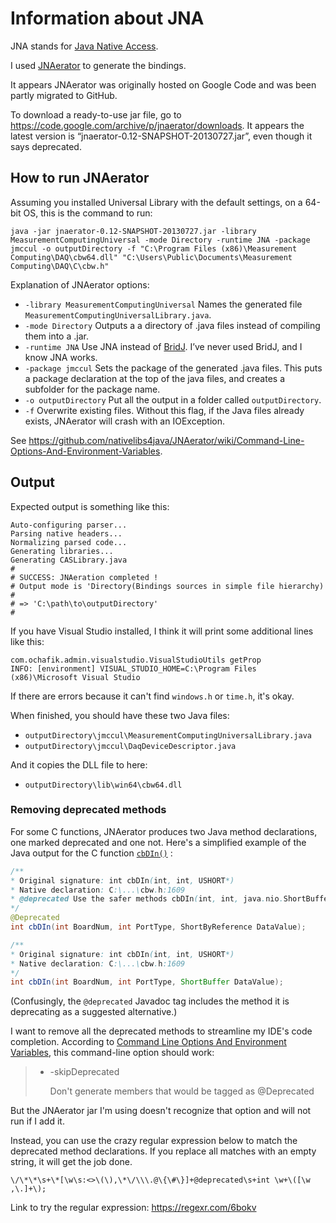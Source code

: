# Information about JNA

JNA stands for [Java Native Access](https://github.com/java-native-access/jna).

I used [JNAerator](https://github.com/nativelibs4java/JNAerator) to generate the bindings.

It appears JNAerator was originally hosted on Google Code and was been partly migrated to GitHub.

To download a ready-to-use jar file, go to https://code.google.com/archive/p/jnaerator/downloads. It appears the latest version is “jnaerator-0.12-SNAPSHOT-20130727.jar”, even though it says deprecated.

## How to run JNAerator

Assuming you installed Universal Library with the default settings, on a 64-bit OS, this is the command to run:
```
java -jar jnaerator-0.12-SNAPSHOT-20130727.jar -library MeasurementComputingUniversal -mode Directory -runtime JNA -package jmccul -o outputDirectory -f "C:\Program Files (x86)\Measurement Computing\DAQ\cbw64.dll" "C:\Users\Public\Documents\Measurement Computing\DAQ\C\cbw.h"
```
Explanation of JNAerator options:

* `-library MeasurementComputingUniversal`
  Names the generated file `MeasurementComputingUniversalLibrary.java`.
* `-mode Directory`
  Outputs a a directory of .java files instead of compiling them into a .jar.
* `-runtime JNA`
  Use JNA instead of [BridJ](https://github.com/nativelibs4java/BridJ). I’ve never used BridJ, and I know JNA works.
* `-package jmccul`
  Sets the package of the generated .java files. This puts a package declaration at the top of the java files, and creates a subfolder for the package name.
* `-o outputDirectory`
  Put all the output in a folder called `outputDirectory`.
* `-f`
  Overwrite existing files. Without this flag, if the Java files already exists, JNAerator will crash with an IOException.

See https://github.com/nativelibs4java/JNAerator/wiki/Command-Line-Options-And-Environment-Variables.

## Output

Expected output is something like this:
```
Auto-configuring parser...
Parsing native headers...
Normalizing parsed code...
Generating libraries...
Generating CASLibrary.java
#
# SUCCESS: JNAeration completed !
# Output mode is 'Directory(Bindings sources in simple file hierarchy)
#
# => 'C:\path\to\outputDirectory'
#
```

If you have Visual Studio installed, I think it will print some additional lines like this:
```
com.ochafik.admin.visualstudio.VisualStudioUtils getProp
INFO: [environment] VISUAL_STUDIO_HOME=C:\Program Files (x86)\Microsoft Visual Studio
```
If there are errors because it can't find `windows.h` or `time.h`, it's okay.

When finished, you should have these two Java files:

* `outputDirectory\jmccul\MeasurementComputingUniversalLibrary.java`
* `outputDirectory\jmccul\DaqDeviceDescriptor.java`

And it copies the DLL file to here:

* `outputDirectory\lib\win64\cbw64.dll`

### Removing deprecated methods

For some C functions, JNAerator produces two Java method declarations, one marked deprecated and one not. Here's a simplified example of the Java output for the C function [`cbDIn()`](https://www.mccdaq.com/pdfs/manuals/Mcculw_WebHelp/hh_goto.htm?ULStart.htm#Function_Reference/Digital_IO_Functions/cbDIn.htm) :

```java
/**
* Original signature: int cbDIn(int, int, USHORT*)
* Native declaration: C:\...\cbw.h:1609
* @deprecated Use the safer methods cbDIn(int, int, java.nio.ShortBuffer) and cbDIn(int, int, com.sun.jna.ptr.ShortByReference) instead.
*/
@Deprecated 
int cbDIn(int BoardNum, int PortType, ShortByReference DataValue);

/**
* Original signature: int cbDIn(int, int, USHORT*)
* Native declaration: C:\...\cbw.h:1609
*/
int cbDIn(int BoardNum, int PortType, ShortBuffer DataValue);
```

(Confusingly, the `@deprecated` Javadoc tag includes the method it is deprecating as a suggested alternative.)

I want to remove all the deprecated methods to streamline my IDE's code completion. According to [Command Line Options And Environment Variables](https://github.com/nativelibs4java/JNAerator/wiki/Command-Line-Options-And-Environment-Variables), this command-line option should work:

> * -skipDeprecated
>
>   Don't generate members that would be tagged as @Deprecated

But the JNAerator jar I'm using doesn't recognize that option and will not run if I add it.

Instead, you can use the crazy regular expression below to match the deprecated method declarations. If you replace all matches with an empty string, it will get the job done.
```
\/\*\*\s+\*[\w\s:<>\(\),\*\/\\\.@\{\#\}]+@deprecated\s+int \w+\([\w ,\.]+\);
```


Link to try the regular expression: https://regexr.com/6bokv
